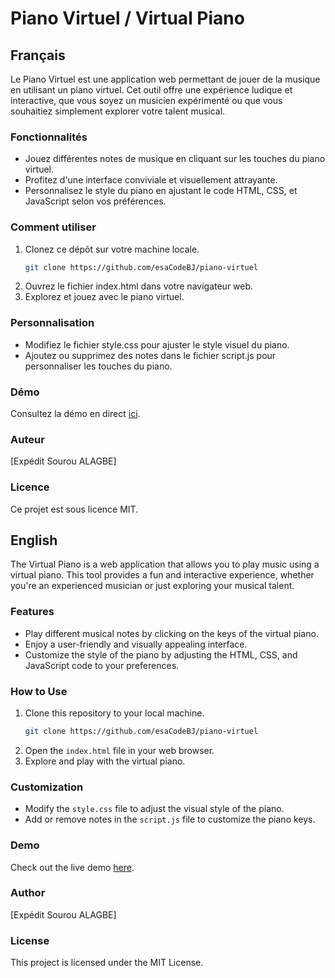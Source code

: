 
# Piano Virtuel / Virtual Piano

## Français

Le Piano Virtuel est une application web permettant de jouer de la musique en utilisant un piano virtuel. Cet outil offre une expérience ludique et interactive, que vous soyez un musicien expérimenté ou que vous souhaitiez simplement explorer votre talent musical.

### Fonctionnalités

- Jouez différentes notes de musique en cliquant sur les touches du piano virtuel.
- Profitez d'une interface conviviale et visuellement attrayante.
- Personnalisez le style du piano en ajustant le code HTML, CSS, et JavaScript selon vos préférences.

### Comment utiliser

1. Clonez ce dépôt sur votre machine locale.
   ```bash
   git clone https://github.com/esaCodeBJ/piano-virtuel
   ```
2. Ouvrez le fichier index.html dans votre navigateur web.
3. Explorez et jouez avec le piano virtuel.

### Personnalisation

- Modifiez le fichier style.css pour ajuster le style visuel du piano.
- Ajoutez ou supprimez des notes dans le fichier script.js pour personnaliser les touches du piano.

### Démo

Consultez la démo en direct [ici](https://projets.expeditalagbe.com/piano-virtuel).

### Auteur

[Expédit Sourou ALAGBE]

### Licence

Ce projet est sous licence MIT.

## English

The Virtual Piano is a web application that allows you to play music using a virtual piano. This tool provides a fun and interactive experience, whether you're an experienced musician or just exploring your musical talent.

### Features

- Play different musical notes by clicking on the keys of the virtual piano.
- Enjoy a user-friendly and visually appealing interface.
- Customize the style of the piano by adjusting the HTML, CSS, and JavaScript code to your preferences.

### How to Use

1. Clone this repository to your local machine.
   ```bash
   git clone https://github.com/esaCodeBJ/piano-virtuel
   ```
2. Open the `index.html` file in your web browser.
3. Explore and play with the virtual piano.

### Customization

- Modify the `style.css` file to adjust the visual style of the piano.
- Add or remove notes in the `script.js` file to customize the piano keys.

### Demo

Check out the live demo [here](https://projets.expeditalagbe.com/piano-virtuel).

### Author

[Expédit Sourou ALAGBE]

### License

This project is licensed under the MIT License.

